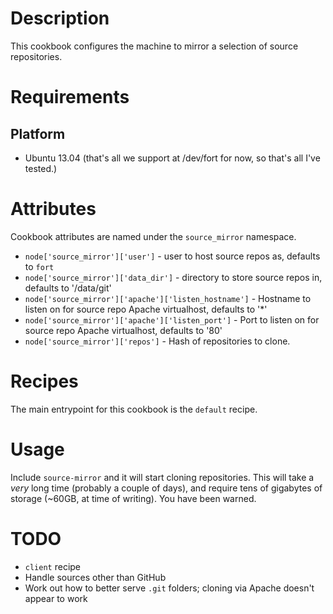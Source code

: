 Description
===========

This cookbook configures the machine to mirror a selection of source repositories.

Requirements
============

Platform
--------

* Ubuntu 13.04 (that's all we support at /dev/fort for now, so that's all I've tested.)

Attributes
==========

Cookbook attributes are named under the `source_mirror` namespace.

* `node['source_mirror']['user']` - user to host source repos as, defaults to `fort`
* `node['source_mirror']['data_dir']` - directory to store source repos in, defaults to '/data/git'
* `node['source_mirror']['apache']['listen_hostname']` - Hostname to listen on for source repo Apache virtualhost, defaults to '*'
* `node['source_mirror']['apache']['listen_port']` - Port to listen on for source repo Apache virtualhost, defaults to '80'
* `node['source_mirror']['repos']` - Hash of repositories to clone.

Recipes
=======

The main entrypoint for this cookbook is the `default` recipe.

Usage
=====

Include `source-mirror` and it will start cloning repositories. This will take a _very_ long time (probably a couple of days), and require tens of gigabytes of storage (~60GB, at time of writing). You have been warned.

TODO
====

- `client` recipe
- Handle sources other than GitHub
- Work out how to better serve `.git` folders; cloning via Apache doesn't appear to work
